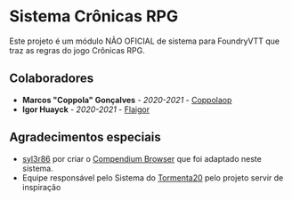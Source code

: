 # Sistema Crônicas RPG

Este projeto é um módulo NÃO OFICIAL de sistema para FoundryVTT que traz as regras do jogo Crônicas RPG.

## Colaboradores
* **Marcos "Coppola" Gonçalves** - *2020-2021* - [Coppolaop](https://github.com/coppolaop)
* **Igor Huayck** - *2020-2021* - [Flaigor](https://github.com/Flaigor)

## Agradecimentos especiais
- [syl3r86](https://github.com/syl3r86) por criar o [Compendium Browser](https://github.com/syl3r86/compendium-browser) que foi adaptado neste sistema.
- Equipe responsável pelo Sistema do [Tormenta20](https://gitlab.com/vizael/Tormenta20/) pelo projeto servir de inspiração